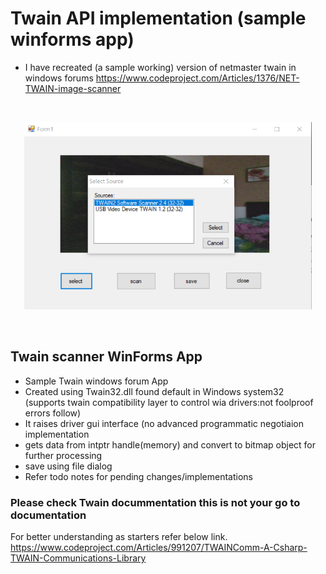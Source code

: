 # Twain API implementation (sample winforms app)
- I have recreated (a sample working) version of netmaster twain in windows forums
https://www.codeproject.com/Articles/1376/NET-TWAIN-image-scanner


<br>

<p align="center">
  <img width="460" height="300" src="twain scanner screenshot.png">
</p>
<br>

## Twain scanner WinForms App 
- Sample Twain windows forum App
- Created using Twain32.dll found default in Windows system32 (supports twain compatibility layer to control wia drivers:not foolproof errors follow)
- It raises driver gui interface (no advanced programmatic negotiaion implementation
- gets data from intptr handle(memory) and convert to bitmap object for further processing
- save using file dialog
- Refer todo notes for pending changes/implementations




### Please check Twain docummentation this is not your go to documentation
For better understanding as starters refer below link. 
https://www.codeproject.com/Articles/991207/TWAINComm-A-Csharp-TWAIN-Communications-Library
